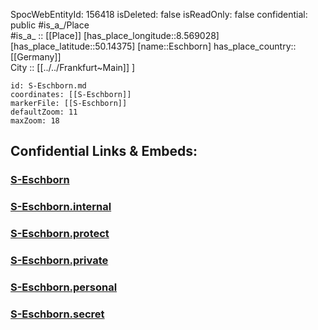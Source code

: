 ﻿---
location: [50.14375,8.569028] 
type: Station 
mapzoom: [8,18] 
mapmarker: train 
tags:
- geo/station/train
---
SpocWebEntityId: 156418
isDeleted: false
isReadOnly: false
confidential: public
#is_a_/Place  
#is_a_ :: [[Place]] 
[has_place_longitude::8.569028] 
[has_place_latitude::50.14375] 
[name::Eschborn] 
has_place_country:: [[Germany]]  
City :: [[../../Frankfurt~Main]] ] 


```leaflet
id: S-Eschborn.md
coordinates: [[S-Eschborn]] 
markerFile: [[S-Eschborn]] 
defaultZoom: 11 
maxZoom: 18
```


## Confidential Links & Embeds: 

### [S-Eschborn](/_public/Earth/Continent/Europe/Europe~Central/Germany/Germany~West/Hessen/counties~Hessen/Frankfurt~Main/Stations-FFM~S/S-Eschborn.md) 

### [S-Eschborn.internal](/_internal/Earth/Continent/Europe/Europe~Central/Germany/Germany~West/Hessen/counties~Hessen/Frankfurt~Main/Stations-FFM~S/S-Eschborn.internal.md) 

### [S-Eschborn.protect](/_protect/Earth/Continent/Europe/Europe~Central/Germany/Germany~West/Hessen/counties~Hessen/Frankfurt~Main/Stations-FFM~S/S-Eschborn.protect.md) 

### [S-Eschborn.private](/_private/Earth/Continent/Europe/Europe~Central/Germany/Germany~West/Hessen/counties~Hessen/Frankfurt~Main/Stations-FFM~S/S-Eschborn.private.md) 

### [S-Eschborn.personal](/_personal/Earth/Continent/Europe/Europe~Central/Germany/Germany~West/Hessen/counties~Hessen/Frankfurt~Main/Stations-FFM~S/S-Eschborn.personal.md) 

### [S-Eschborn.secret](/_secret/Earth/Continent/Europe/Europe~Central/Germany/Germany~West/Hessen/counties~Hessen/Frankfurt~Main/Stations-FFM~S/S-Eschborn.secret.md) 
